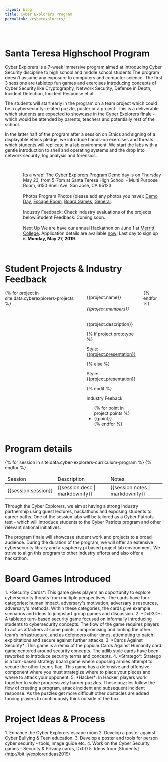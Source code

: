 ```yaml
---
layout: blog
title: Cyber Explorers Program
permalink: /cyberexplorers/
---
```

<br/>
<h1 class="title">Santa Teresa Highschool Program </h1>

Cyber Explorers is a 7-week immersive program aimed at introducing Cyber Security discipline to high school and middle school students.The program doesn’t assume any exposure to computers and computer science. The first 3 sessions are tabletop fun games and exercises introducing concepts of Cyber Security like Cryptography, Network Security, Defense in Depth, Incident Detection, Incident Response et al.

The students will start early in the program on a team project which could be a cybersecurity-related puzzle, poster or a project. This is a deliverable which students are expected to showcase in the Cyber Explorers finale - which would be attended by parents, teachers and potentially rest of the school.

In the latter half of the program after a session on Ethics and signing of a displayable ethics pledge, 
we introduce hands-on exercises and threats which students will replicate in a lab environment. We start the labs with a gentle introduction to shell and operating systems and the drop into network security, log analysis and forensics. 

<br/>
<div class="container">
<div class="box cta">
    <div class="columns is-multiline is-mobile is-centered">
        <div class="column is-half">
            <figure class="image is-4by3">
            <img src="{{site.url}}{{site.baseurl}}assets/images/santa-teresa-demo-day.jpg"/>
            </figure>
        </div>
        <div class="column is-half">
        <p class="has-text-left">
            <div>
                <span class="tag is-primary">Its a wrap!</span> The <a href='/cyberexplorers'>Cyber Explorers Program</a> Demo day is on 
                Thursday May 23, from 5-7pm at Santa Teresa High School - Multi Purpose Room, 6150 Snell Ave, San Jose, CA 95123
                <br/> <br/>
                <span class="tag is-danger">Photos</span> Program Photos (please add any photos you have): <a href="https://photos.app.goo.gl/LpYBk5bo4a2qXUkB6">Demo Day</a>, 
                    <a href="https://photos.app.goo.gl/5H7TdWcDPStWU7XH9">Escape Room</a>, 
                    <a href="https://photos.app.goo.gl/DMFyErqnozxqpeQs6">Board Games</a>, <a href="https://photos.app.goo.gl/tSnR2eUSRNWH49c26">General</a>.
                <br/> <br/>
                <span class="tag is-warning">Industry Feedback</span>: Check industry evaluations of the projects below.<span class="tag is-secondary">Student Feedback</span>: Coming soon.
                <br/> <br/>
                <span class="tag is-danger">Next Up</span> We are have our annual Hackathon on June 1 at <a href='http://www.merritt.edu' target="_blank">Merritt College</a>. 
                    Application details are available <a href="/hackathons">now</a>! Last day to sign up is <b>Monday, May 27, 2019</b>.
            </div>
            </p>
        </div>
    </div>
</div>
</div>

<br/>
<h1 class="title">Student Projects & Industry Feedback</h1>
<div class="columns is-multiline is-mobile is-centered">
{% for project in site.data.cyberexplorers-projects %}  
    <div class="column is-one-third">
        <div class="card is-shady">
            <div class="card-content">
                <div class="content">
                    <p class="is-project-title">{{project.name}}</p>
                    <h6>{{project.members}}</h6>
                    <p>{{project.description}}</p>
                    {% if project.prototype %}
                        <p>Style: <a href='{{project.prototype}}'>{{project.presentation}}</a></p>
                    {% else %}
                        <p>Style: {{project.presentation}}</p>
                    {% endif %}
                    <br/>
                    <p class="is-feedback-title">Industry Feeback</p>
                        <ul class="is-feedback-list">
                            {% for point in project.points %}
                            <li>{{point}}</li>
                            {% endfor %}
                        </ul>
                </div>
            </div>
        </div>
    </div>
{% endfor %}
</div>

<h1 class="title">Program details</h1>
<table class="table is-bordered is-striped">
    <thead>
        <td>Session</td><td>Description</td><td>Notes</td>
    </thead>
    <tbody>
    {% for session in site.data.cyber-explorers-curriculum-program %} 
    <tr>
        <td>{{session.session}}</td>
        <td>{{session.desc | markdownify}}</td>
        <td>{{session.notes | markdownify}}</td>
    </tr>
    {% endfor %}
    </tbody>
</table>

Through the Cyber Explorers, we aim at having a strong industry partnership using guest lectures, hackathons 
and exposing students to career paths. One of the session labs will be tailored as a Cyber Patriots test - which will introduce students to the Cyber Patriots program and other relevant national initiatives. 

The program finale will showcase student work and projects to a broad audience. During the duration of the program, we will offer an extensive cybersecurity library and a raspberry pi based project lab environment. We strive to align this program to other industry efforts and also offer a  hackathon.
<br/>

<h1 class="title">Board Games Introduced</h1>
1. *Security Cards*: This game gives players an opportunity to explore cybersecurity threats from multiple perspectives. The cards have four categories: human impact, adversary's motivation, adversary's resources, adversary's methods. Within these categories, the cards give example scenarios and ideas to jumpstart group games and discussion.
2. *Dx03D*: A tabletop turn-based security game focused on informally introducing students to cybersecurity concepts. The flow of the game requires players to act as attackers at some points, compromising and looting the other team’s infrastructure, and as defenders other times, attempting to patch exploitations and secure against further attacks.
3. *Cards Against Security*: This game is a remix of the popular Cards Against Humanity card game centered around security concepts. The adlib style cards have been reworked to introduce security terms and concepts.
4. *Stratego*: Stratego is a turn-based strategy board game where opposing armies attempt to secure the other team’s flag. This game has a defensive and offensive component where you must strategize where to place your pieces and where to attack your opponent.
5. *Hacker*: In Hacker, players work together to solve progressively harder puzzles. These puzzles follow the flow of creating a program, attack incident and subsequent incident response. As the puzzles get more difficult other obstacles are added forcing players to continuously think outside of the box.
<br/>

<h1 class="title">Project Ideas & Process</h1>
1. Enhance the Cyber Explorers escape room
2. Develop a poster against Cyber Bullying & Teen education.
3. Develop a poster and tools for person cyber security - tools, image guide etc.
4. Work on the Cyber Security games - Security & Privacy cards, Dx0D
5. Ideas from [Students](http://bit.ly/explorerideas2019)
<br/>


